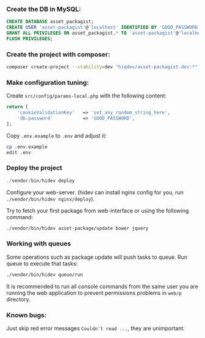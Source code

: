 ### Create the DB in MySQL:

```sql
CREATE DATABASE asset_packagist;
CREATE USER 'asset-packagist'@'localhost' IDENTIFIED BY 'GOOD_PASSWORD';
GRANT ALL PRIVILEGES ON asset_packagist.* TO 'asset-packagist'@'localhost';
FLUSH PRIVILEGES;
```

### Create the project with composer:

```sh
composer create-project --stability=dev "hiqdev/asset-packagist.dev:*" dir
```

### Make configuration tuning:

Create `src/config/params-local.php` with the following content:

```php
return [
    'cookieValidationKey'   => 'set_any_random_string_here',
    'db.password'           => 'GOOD_PASSWORD',
];
```

Copy `.env.example` to `.env` and adjust it:

```bash
cp .env.example
edit .env
```

### Deploy the project

```php
./vendor/bin/hidev deploy
```

Configure your web-server.
(hidev can install nginx config for you, run `./vendor/bin/hidev nginx/deploy`).

Try to fetch your first package from web-interface or using the following command:

```sh
./vendor/bin/hidev asset-package/update bower jquery
```

### Working with queues

Some operations such as package update will push tasks to queue.
Run queue to execute that tasks:

```bash
./vendor/bin/hidev queue/run
```

It is recommended to run all console commands from the same user you are running the web application
to prevent permissions problems in `web/p` directory.

### Known bugs:

Just skip red error messages `Couldn't read ...`, they are unimportant.

